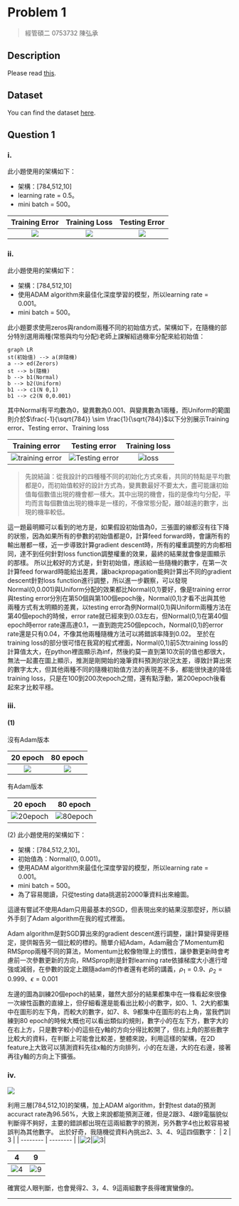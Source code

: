 # Problem 1
> 經管碩二 0753732 陳弘承

## Description

Please read [this](https://github.com/Hong-CC/ECM9042_Deep_Learning/blob/main/Problem1/DL_HW1.pdf).

## Dataset

You can find the dataset [here](https://github.com/bat67/TibetanMNIST).

## Question 1

### i.
此小題使用的架構如下：

* 架構：[784,512,10]
* learning rate = 0.5。
* mini batch = 500。


|Training Error|Training Loss|Testing Error|
|:--------:|:--------:|:--------:|
|![](https://i.imgur.com/bMZKA8W.png)|![](https://i.imgur.com/iJWI0gj.png)|![](https://i.imgur.com/96az7jR.png)|

### ii.
此小題使用的架構如下：
* 架構：[784,512,10]
* 使用ADAM algorithm來最佳化深度學習的模型，所以learning rate = 0.001。
* mini batch = 500。

此小題要求使用zeros與random兩種不同的初始值方式，架構如下，在隨機的部分特別選用兩種(常態與均勻分配)老師上課解紹過機率分配來給初始值：
```mermaid
graph LR
st(初始值) --> a(非隨機)
a --> ed(Zerors)
st --> b(隨機)
b --> b1(Normal)
b --> b2(Uniform)
b1 --> c1(N 0,1)
b1 --> c2(N 0,0.001)
```
其中Normal有平均數為0，變異數為0.001、與變異數為1兩種，而Uniform的範圍則介於$\frac{-1}{\sqrt{784}} \sim \frac{1}{\sqrt{784}}$以下分別展示Training error、Testing error、Training loss

|Training error|Testing error|Training loss|
|:-------:|:--------:|:-----:|
| ![training error](https://i.imgur.com/9TiMIzy.png) | ![Testing error](https://i.imgur.com/ma7qF54.png) | ![loss](https://i.imgur.com/IfN1Ryd.png) |
> 先說結論：從我設計的四種種不同的初始化方式來看，共同的特點是平均數都是0，而初始值較好的設計方式為，變異數最好不要太大，盡可能讓初始值每個數值出現的機會都一樣大。其中出現的機會，指的是像均勻分配，平均而言每個數值出現的機率是一樣的，不像常態分配，離0越遠的數字，出現的機率較低。

這一題最明顯可以看到的地方是，如果假設初始值為0，三張圖的線都沒有往下降的狀態，因為如果所有的參數的初始值都是0，計算feed forward時，會讓所有的輸出層都一樣，近一步導致計算gradient descent時，所有的權重調整的方向都相同，達不到任何針對loss function調整權重的效果，最終的結果就會像是圖顯示的那樣。
所以比較好的方式是，針對初始值，應該給一些隨機的數字，在第一次計算feed forward時能給出差異，讓backpropagation能夠計算出不同的gradient descent針對loss function進行調整，所以進一步觀察，可以發現Normal(0,0.001)與Uniform分配的效果都比Normal(0,1)要好，像是training error與testing error分別在第50個與第100個epoch後，Normal(0,1)才看不出與其他兩種方式有太明顯的差異，以testing error為例Normal(0,1)與Uniform兩種方法在第40個epoch的時候，error rate就已經來到0.03左右，但Normal(0,1)在第40個epoch時error rate還高達0.1，一直到跑完250個epcoch，Normal(0,1)的error rate還是只有0.04，不像其他兩種隨機方法可以將錯誤率降到0.02。
至於在training loss的部分很可惜在我寫的程式裡面，Normal(0,1)前5次training loss的計算值太大，在python裡面顯示為inf，然後約莫一直到第10次前的值也都很大，無法一起畫在圖上顯示，推測是剛開始的幾筆資料預測的狀況太差，導致計算出來的數字太大，但其他兩種不同的隨機初始值方法的表現差不多，都能很快速的降低training loss，只是在100到200次epoch之間，還有點浮動，第200epoch後看起來才比較平穩。


### iii.
#### (1)
沒有Adam版本

| 20 epoch |80 epoch|
|:--------:|:--------:|
|![](https://i.imgur.com/7GmIPJk.png)|![](https://i.imgur.com/WeQHfnz.png)|

有Adam版本

|20 epoch|80 epoch|
|:-----:|:-------:|
| ![20epoch](https://i.imgur.com/ThIM5rD.png) | ![80epoch](https://i.imgur.com/R1LMolh.png) |
(2)
此小題使用的架構如下：
* 架構：[784,512,2,10]。
* 初始值為：Normal(0, 0.001)。
* 使用ADAM algorithm來最佳化深度學習的模型，所以learning rate = 0.001。
* mini batch = 500。
* 為了容易閱讀，只從testing data挑選前2000筆資料出來繪圖。

這邊有嘗試不使用Adam只用最基本的SGD，但表現出來的結果沒那麼好，所以額外手刻了Adam algorithm在我的程式裡面。

Adam algorithm是對SGD算出來的gradient descent進行調整，讓計算變得更穩定，提供報告另一個比較的標的。簡單介紹Adam，Adam融合了Momentum和RMSprop兩種不同的算法，Momentum比較像物理上的慣性，讓參數更新時會考慮前一次參數更新的方向，RMSprop則是針對learning rate依據梯度大小進行增強或減弱，在參數的設定上跟隨adam的作者還有老師的講義，$\rho_1 = 0.9$、$\rho_2=0.999$、$\epsilon=0.001$

左邊的圖為訓練20個epoch的結果，雖然大部分的結果都集中在一條看起來很像一次線性函數的直線上，但仔細看還是能看出比較小的數字，如0、1、2大約都集中在圖形的左下角，而較大的數字，如7、8、9都集中在圖形的右上角，當我們訓練到80 epoch的時候大概也可以看出類似的規則，數字小的在左下方，數字大的在右上方，只是數字較小的這些在y軸的方向分得比較開了，但右上角的那些數字比較大的資料，在判斷上可能會比較差，整體來說，利用這樣的架構，在2D feature上大致可以猜測資料先往x軸的方向排列，小的在左邊，大的在右邊，接著再往y軸的方向上下擴張。
### iv.
![](https://i.imgur.com/l6uM5x0.png)

利用三層[784,512,10]的架構，加上ADAM algorithm，針對test data的預測accuract rate為96.56%，大致上來說都能預測正確，但是2跟3、4跟9電腦貌似判斷得不夠好，主要的錯誤都出現在這兩組數字的預測，另外數字4也比較容易被誤判為其他數字。
出於好奇，我隨機從資料內挑出2、3、4、9這四個數字：
| 2 | 3 |
| -------- | -------- |
|![2](https://i.imgur.com/TPjrtVg.png)|![3](https://i.imgur.com/NZZgTXo.png)|

| 4 | 9 |
| -------- | -------- |
| ![4](https://i.imgur.com/5Hrh855.png)|![9](https://i.imgur.com/GzeT2Hz.png)|
確實從人眼判斷，也會覺得2、3，4、9這兩組數字長得確實蠻像的。

---
###### 
